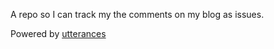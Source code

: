A repo so I can track my the comments on my blog as issues.

Powered by [utterances](https://utteranc.es/)
